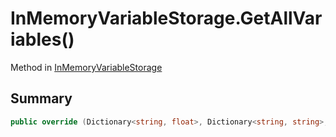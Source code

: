 # InMemoryVariableStorage.GetAllVariables()

Method in [InMemoryVariableStorage](api/csharp/yarn.unity.inmemoryvariablestorage.md)

## Summary



```csharp
public override (Dictionary<string, float>, Dictionary<string, string>, Dictionary<string, bool>) GetAllVariables()
```

